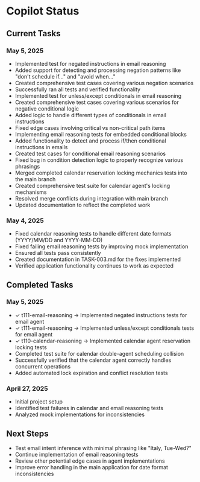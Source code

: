 # Copilot Status

## Current Tasks

### May 5, 2025
- Implemented test for negated instructions in email reasoning
- Added support for detecting and processing negation patterns like "don't schedule if..." and "avoid when..."
- Created comprehensive test cases covering various negation scenarios
- Successfully ran all tests and verified functionality
- Implemented test for unless/except conditionals in email reasoning
- Created comprehensive test cases covering various scenarios for negative conditional logic
- Added logic to handle different types of conditionals in email instructions
- Fixed edge cases involving critical vs non-critical path items
- Implementing email reasoning tests for embedded conditional blocks
- Added functionality to detect and process if/then conditional instructions in emails
- Created test cases for conditional email reasoning scenarios
- Fixed bug in condition detection logic to properly recognize various phrasings
- Merged completed calendar reservation locking mechanics tests into the main branch
- Created comprehensive test suite for calendar agent's locking mechanisms
- Resolved merge conflicts during integration with main branch
- Updated documentation to reflect the completed work

### May 4, 2025
- Fixed calendar reasoning tests to handle different date formats (YYYY/MM/DD and YYYY-MM-DD)
- Fixed failing email reasoning tests by improving mock implementation
- Ensured all tests pass consistently
- Created documentation in TASK-003.md for the fixes implemented
- Verified application functionality continues to work as expected

## Completed Tasks

### May 5, 2025
- ✓ t111-email-reasoning → Implemented negated instructions tests for email agent
- ✓ t111-email-reasoning → Implemented unless/except conditionals tests for email agent
- ✓ t110-calendar-reasoning → Implemented calendar agent reservation locking tests
- Completed test suite for calendar double-agent scheduling collision
- Successfully verified that the calendar agent correctly handles concurrent operations
- Added automated lock expiration and conflict resolution tests

### April 27, 2025
- Initial project setup
- Identified test failures in calendar and email reasoning tests
- Analyzed mock implementations for inconsistencies

## Next Steps
- Test email intent inference with minimal phrasing like "Italy, Tue-Wed?"
- Continue implementation of email reasoning tests
- Review other potential edge cases in agent implementations
- Improve error handling in the main application for date format inconsistencies
